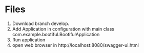 # Files
1) Download branch develop.
2) Add Application in configuration with main class com.example.bootiful.BootifulApplication
3) Run application
4) open web browser in http://localhost:8080/swagger-ui.html
